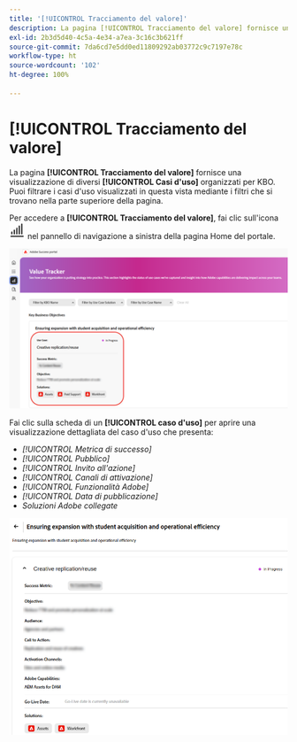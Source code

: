 ```yaml
---
title: '[!UICONTROL Tracciamento del valore]'
description: La pagina [!UICONTROL Tracciamento del valore] fornisce una visualizzazione dei [!UICONTROL Casi d'uso] organizzati per KBO.
exl-id: 2b3d5d40-4c5a-4e34-a7ea-3c16c3b621ff
source-git-commit: 7da6cd7e5dd0ed11809292ab03772c9c7197e78c
workflow-type: ht
source-wordcount: '102'
ht-degree: 100%

---
```


# [!UICONTROL Tracciamento del valore]

La pagina **[!UICONTROL Tracciamento del valore]** fornisce una visualizzazione di diversi **[!UICONTROL Casi d&#39;uso]** organizzati per KBO. Puoi filtrare i casi d&#39;uso visualizzati in questa vista mediante i filtri che si trovano nella parte superiore della pagina.

Per accedere a **[!UICONTROL Tracciamento del valore]**, fai clic sull&#39;icona ![value-tracker-icon](/help/adobe-success-portal/assets/value-tracker-icon.png) nel pannello di navigazione a sinistra della pagina Home del portale.

![value-tracker-landing-page](/help/adobe-success-portal/assets/value-tracker-landing-page.png)

Fai clic sulla scheda di un **[!UICONTROL caso d&#39;uso]** per aprire una visualizzazione dettagliata del caso d&#39;uso che presenta:

* *[!UICONTROL Metrica di successo]*
* *[!UICONTROL Pubblico]*
* *[!UICONTROL Invito all&#39;azione]*
* *[!UICONTROL Canali di attivazione]*
* *[!UICONTROL Funzionalità Adobe]*
* *[!UICONTROL Data di pubblicazione]*
* *Soluzioni Adobe collegate*

![value-tracker-use-case-example](/help/adobe-success-portal/assets/value-tracker-use-case-example.png)
